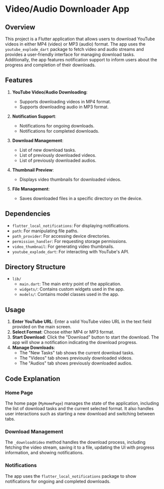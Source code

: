 # Video/Audio Downloader App

## Overview

This project is a Flutter application that allows users to download YouTube videos in either MP4 (video) or MP3 (audio) format. The app uses the `youtube_explode_dart` package to fetch video and audio streams and provides a user-friendly interface for managing download tasks. Additionally, the app features notification support to inform users about the progress and completion of their downloads.

## Features

1. **YouTube Video/Audio Downloading**: 
   - Supports downloading videos in MP4 format.
   - Supports downloading audio in MP3 format.

2. **Notification Support**:
   - Notifications for ongoing downloads.
   - Notifications for completed downloads.

3. **Download Management**:
   - List of new download tasks.
   - List of previously downloaded videos.
   - List of previously downloaded audios.

4. **Thumbnail Preview**: 
   - Displays video thumbnails for downloaded videos.

5. **File Management**: 
   - Saves downloaded files in a specific directory on the device.

## Dependencies

- `flutter_local_notifications`: For displaying notifications.
- `path`: For manipulating file paths.
- `path_provider`: For accessing device directories.
- `permission_handler`: For requesting storage permissions.
- `video_thumbnail`: For generating video thumbnails.
- `youtube_explode_dart`: For interacting with YouTube's API.


## Directory Structure

- `lib/`
  - `main.dart`: The main entry point of the application.
  - `widgets/`: Contains custom widgets used in the app.
  - `models/`: Contains model classes used in the app.

## Usage

1. **Enter YouTube URL**: Enter a valid YouTube video URL in the text field provided on the main screen.
2. **Select Format**: Choose either MP4 or MP3 format.
3. **Start Download**: Click the "Download" button to start the download. The app will show a notification indicating the download progress.
4. **Manage Downloads**: 
   - The "New Tasks" tab shows the current download tasks.
   - The "Videos" tab shows previously downloaded videos.
   - The "Audios" tab shows previously downloaded audios.

## Code Explanation

### Home Page
The home page (`MyHomePage`) manages the state of the application, including the list of download tasks and the current selected format. It also handles user interactions such as starting a new download and switching between tabs.

### Download Management
The `_downloadVideo` method handles the download process, including fetching the video stream, saving it to a file, updating the UI with progress information, and showing notifications.

### Notifications
The app uses the `flutter_local_notifications` package to show notifications for ongoing and completed downloads.
